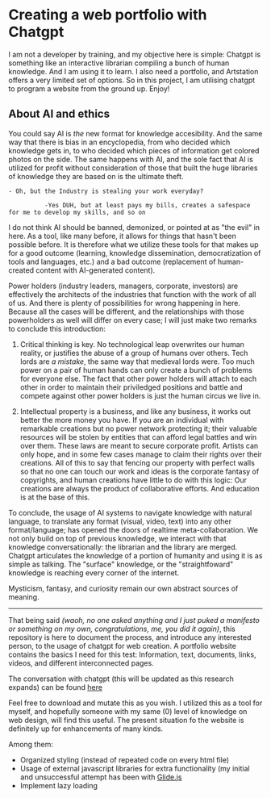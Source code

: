 # Creating a web portfolio with Chatgpt

I am not a developer by training, and my objective here is simple: Chatgpt is something like an interactive librarian compiling a bunch of human knowledge. And I am using it to learn. I also need a portfolio, and Artstation offers a very limited set of options. So in this project, I am utilising chatgpt to program a website from the ground up. Enjoy!

## About AI and ethics

You could say AI is *the* new format for knowledge accesibility. And the same way that there is bias in an encyclopedia, from who decided which knowledge gets in, to who decided which pieces of information get colored photos on the side. The same happens with AI, and the sole fact that AI is utilized for profit without consideration of those that built the huge libraries of knowledge they are based on is the ultimate theft.

    - Oh, but the Industry is stealing your work everyday?
    
              -Yes DUH, but at least pays my bills, creates a safespace for me to develop my skills, and so on

I do not think AI should be banned, demonized, or pointed at as "the evil" in here. As a tool, like many before, it allows for things that hasn't been possible before. It is therefore what we utilize these tools for that makes up for a good outcome (learning, knowledge dissemination, democratization of tools and languages, etc.) and a bad outcome (replacement of human-created content with AI-generated content).

Power holders (industry leaders, managers, corporate, investors) are effectively the architects of the industries that function with the work of all of us. And there is plenty of possibilities for wrong happening in here. Because all the cases will be different, and the relationships with those powerholders as well will differ on every case; I will just make two remarks to conclude this introduction:

  1. Critical thinking is key. No technological leap overwrites our human reality, or justifies the abuse of a group of humans over others. Tech lords are *a mistake*, the same way that medieval lords were. Too much power on a pair of human hands can only create a bunch of problems for everyone else. The fact that other power holders will attach to each other in order to maintain their priviledged positions and battle and compete against other power holders is just the human circus we live in.

  2. Intellectual property is a business, and like any business, it works out better the more money you have. If you are an individual with remarkable creations but no power network protecting it; their valuable resources will be stolen by entities that can afford legal battles and win over them. These laws are meant to secure corporate profit. Artists can only hope, and in some few cases manage to claim their rights over their creations. All of this to say that fencing our property with perfect walls so that no one can touch our work and ideas is the corporate fantasy of copyrights, and human creations have little to do with this logic: Our creations are always the product of collaborative efforts. And education is at the base of this.

To conclude, the usage of AI systems to navigate knowledge with natural language, to translate any format (visual, video, text) into any other format/language; has opened the doors of realtime meta-collaboration. We not only build on top of previous knowledge, we interact with that knowledge conversationally: the librarian and the library are merged. Chatgpt articulates the knowledge of a portion of humanity and using it is as simple as talking. The "surface" knowledge, or the "straightfoward" knowledge is reaching every corner of the internet. 

Mysticism, fantasy, and curiosity remain our own abstract sources of meaning.

------------------------------------------------------------------------------------

That being said *(waoh, no one asked anything and I just puked a manifesto or something on my own, congratulations, me, you did it again)*, this repository is here to document the process, and introduce any interested person, to the usage of chatgpt for web creation.
A portfolio website contains the basics I need for this test: Information, text, documents, links, videos, and different interconnected pages.

The conversation with chatgpt (this will be updated as this research expands) can be found [here](https://chat.openai.com/share/37b235a1-9990-419c-ba49-0cd31073661d)

Feel free to download and mutate this as you wish. I utilized this as a tool for myself, and hopefully someone with my same (0) level of knowledge on web design, will find this useful. The present situation fo the website is definitely up for enhancements of many kinds.

Among them:

- Organized styling (instead of repeated code on every html file)
- Usage of external javascript libraries for extra functionality (my initial and unsuccessful attempt has been with [Glide.js](https://glidejs.com/)
- Implement lazy loading
